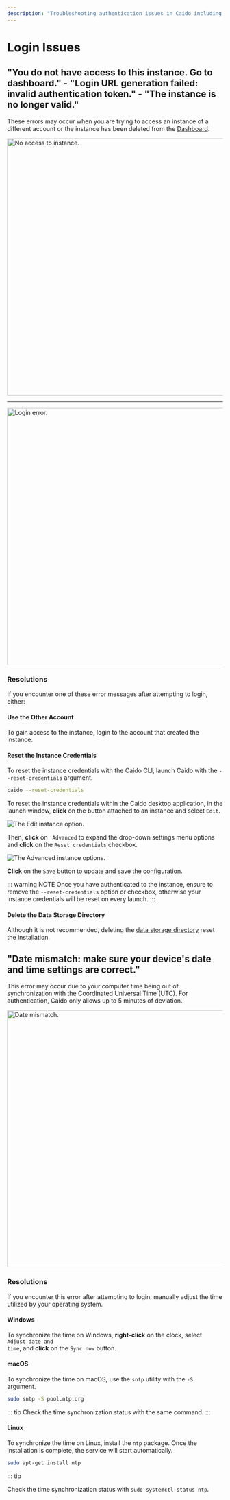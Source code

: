 ```yaml
---
description: "Troubleshooting authentication issues in Caido including instance access problems and login URL generation failures."
---
```


# Login Issues

## "You do not have access to this instance. Go to dashboard." - "Login URL generation failed: invalid authentication token." - "The instance is no longer valid."

These errors may occur when you are trying to access an instance of a different account or the instance has been deleted from the [Dashboard](https://dashboard.caido.io).

<img alt="No access to instance." src="/_images/instance_error.png" width=600px center/>

---

<img alt="Login error." src="/_images/login_url_error.png" width=600px center/>

### Resolutions

If you encounter one of these error messages after attempting to login, either:

#### Use the Other Account

To gain access to the instance, login to the account that created the instance.

#### Reset the Instance Credentials

To reset the instance credentials with the Caido CLI, launch Caido with the `--reset-credentials` argument.

```bash
caido --reset-credentials
```

To reset the instance credentials within the Caido desktop application, in the launch window, **click** on the <code><Icon icon="fas fa-ellipsis-vertical" /></code> button attached to an instance and select `Edit`.

<img alt="The Edit instance option." src="/_images/launch_window_edit.png" center/>

Then, **click** on <code><Icon icon="fas fa-angle-right" /> Advanced</code> to expand the drop-down settings menu options and **click** on the `Reset credentials` checkbox.

<img alt="The Advanced instance options." src="/_images/launch_window_reset_credentials.png" center/>

**Click** on the `Save` button to update and save the configuration.

::: warning NOTE
Once you have authenticated to the instance, ensure to remove the `--reset-credentials` option or checkbox, otherwise your instance credentials will be reset on every launch.
:::

#### Delete the Data Storage Directory

Although it is not recommended, deleting the [data storage directory](/reference/data_storage.md) reset the installation.

## "Date mismatch: make sure your device's date and time settings are correct."

This error may occur due to your computer time being out of synchronization with the Coordinated Universal Time (UTC). For authentication, Caido only allows up to 5 minutes of deviation.

<img alt="Date mismatch." src="/_images/date_mismatch_error.png" width=600px center/>

### Resolutions

If you encounter this error after attempting to login, manually adjust the time utilized by your operating system.

#### Windows

To synchronize the time on Windows, **right-click** on the clock, select <code><Icon icon="fas fa-gear" /> Adjust date and time</code>, and **click** on the `Sync now` button.

#### macOS

To synchronize the time on macOS, use the `sntp` utility with the `-S` argument.
  
```bash
sudo sntp -S pool.ntp.org
```

::: tip
Check the time synchronization status with the same command.
:::

#### Linux

To synchronize the time on Linux, install the `ntp` package. Once the installation is complete, the service will start automatically.

```bash
sudo apt-get install ntp
```

::: tip

Check the time synchronization status with `sudo systemctl status ntp`.
